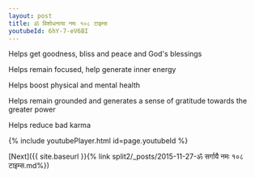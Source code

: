 ```yaml
---
layout: post
title: ॐ विशोधनाया नमः १०८ टाइम्स
youtubeId: 6hY-7-eV6BI
---
```

 
 
Helps get goodness, bliss and peace and God's blessings
 
Helps remain focused, help generate inner energy 
 
Helps boost physical and mental health 
 
Helps remain grounded and generates a sense of gratitude towards the greater power 
 
Helps reduce bad karma
 
 
 
 


{% include youtubePlayer.html id=page.youtubeId %}
 
[Next]({{ site.baseurl }}{% link  split2/_posts/2015-11-27-ॐ सर्गायै नमः १०८ टाइम्स.md%})
 
